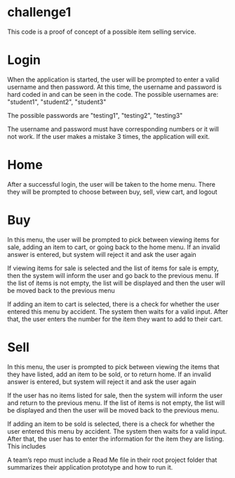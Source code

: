 # challenge1

This code is a proof of concept of a possible item selling service. 

# Login
When the application is started, the user will be prompted to enter a valid username and then password. At this time, the username and password is hard coded in and can be seen in the code. 
The possible usernames are:
 "student1", "student2", "student3"

The possible passwords are
 "testing1", "testing2", "testing3"

The username and password must have corresponding numbers or it will not work. If the user makes a mistake 3 times, the application will exit. 

# Home

After a successful login, the user will be taken to the home menu. There they will be prompted to choose between buy, sell, view cart, and logout

# Buy

In this menu, the user will be prompted to pick between viewing items for sale, adding an item to cart, or going back to the home menu. If an invalid answer is entered, but system will reject it and ask the user again

If viewing items for sale is selected and the list of items for sale is empty, then the system will inform the user and go back to the previous menu. If the list of items is not empty, the list will be displayed and then the user will be moved back to the previous menu

If adding an item to cart is selected, there is a check for whether the user entered this menu by accident. The system then waits for a valid input. After that, the user enters the number for the item they want to add to their cart.

# Sell

In this menu, the user is prompted to pick between viewing the items that they have listed, add an item to be sold, or to return home. If an invalid answer is entered, but system will reject it and ask the user again

If the user has no items listed for sale, then the system will inform the user and return to the previous menu. If the list of items is not empty, the list will be displayed and then the user will be moved back to the previous menu.

If adding an item to be sold is selected, there is a check for whether the user entered this menu by accident. The system then waits for a valid input. After that, the user has to enter the information for the item they are listing. This includes 




A team’s repo must include a Read Me file in their root project folder that summarizes their application
prototype and how to run it. 